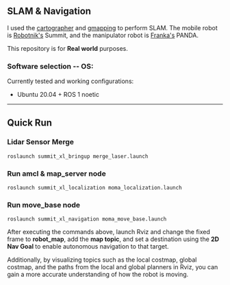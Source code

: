 ## SLAM & Navigation

I used the [cartographer](https://github.com/cartographer-project/cartographer_ros) and [gmapping](https://github.com/ros-perception/slam_gmapping) to perform SLAM. The mobile robot is [Robotnik's](https://robotnik.eu/) Summit, and the manipulator robot is [Franka's](https://franka.de/) PANDA. 

This repository is for **Real world** purposes.

### Software selection -- OS:
Currently tested and working configurations:

- Ubuntu 20.04 + ROS 1 noetic


---
## Quick Run 

### Lidar Sensor Merge
```
roslaunch summit_xl_bringup merge_laser.launch
```
### Run amcl & map_server node 
```
roslaunch summit_xl_localization moma_localization.launch
```
### Run move_base node
```
roslaunch summit_xl_navigation moma_move_base.launch
```
After executing the commands above, launch Rviz and change the fixed frame to **robot_map**, add the **map topic**, and set a destination using the **2D Nav Goal** to enable autonomous navigation to that target. 

Additionally, by visualizing topics such as the local costmap, global costmap, and the paths from the local and global planners in Rviz, you can gain a more accurate understanding of how the robot is moving.
